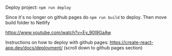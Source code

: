 Deploy project:
`npm run deploy`

Since it's no longer on github pages do `npm run build` to deploy. Then move build folder to Netlify

https://www.youtube.com/watch?v=Ey_90l9GaAw

Instructions on how to deploy with github pages:
https://create-react-app.dev/docs/deployment/ (scroll down to github pages section)
